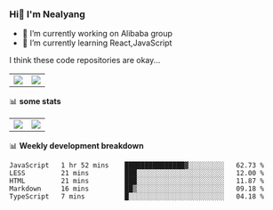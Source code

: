 ### Hi👋 I'm Nealyang

- 🔭 I’m currently working on Alibaba group
- 🌱 I’m currently learning React,JavaScript


I think these code repositories are okay...

<table>
  <tbody>
    <tr>
      <td>
        <a href="https://github.com/Nealyang/React-Express-Blog-Demo">
          <img align="center" src="https://github-readme-stats.vercel.app/api/pin/?username=Nealyang&repo=React-Express-Blog-Demo&theme=chartreuse-dark" />
        </a>
      </td>
       <td>
        <a href="https://github.com/Nealyang/PersonalBlog">
          <img align="center" src="https://github-readme-stats.vercel.app/api/pin/?username=Nealyang&repo=PersonalBlog&theme=chartreuse-dark" />
        </a>
      </td>
    </tr>
  </tbody>
</table>

📊 **some stats**


<table>
  <tbody>
    <tr>
      <td>
          <img align="center" src="https://github-readme-stats.vercel.app/api?username=Nealyang&theme=chartreuse-dark&show_icons=true" />
      </td>
       <td>
          <img align="center" src="https://github-readme-stats.vercel.app/api/top-langs/?username=Nealyang&theme=chartreuse-dark" />
      </td>
    </tr>
  </tbody>
</table>

📊 **Weekly development breakdown**

<!--START_SECTION:waka-->
```text
JavaScript   1 hr 52 mins    ███████████████▓░░░░░░░░░   62.73 % 
LESS         21 mins         ███░░░░░░░░░░░░░░░░░░░░░░   12.00 % 
HTML         21 mins         ███░░░░░░░░░░░░░░░░░░░░░░   11.87 % 
Markdown     16 mins         ██▒░░░░░░░░░░░░░░░░░░░░░░   09.18 % 
TypeScript   7 mins          █░░░░░░░░░░░░░░░░░░░░░░░░   04.18 % 
```
<!--END_SECTION:waka-->
